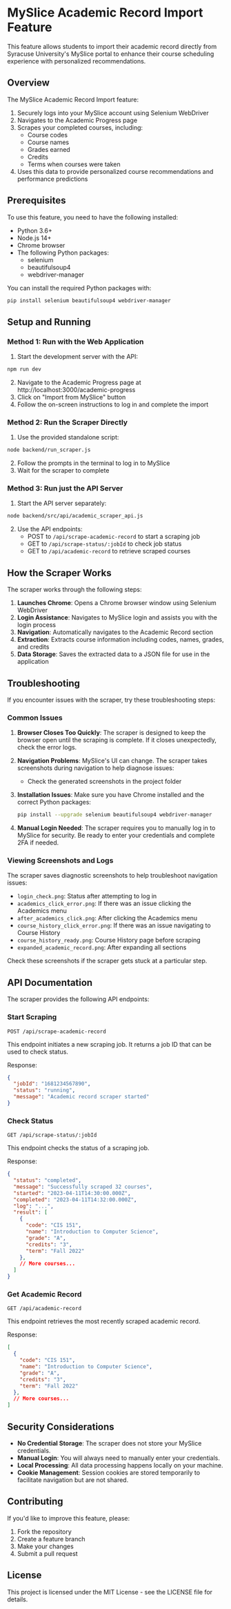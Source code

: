 # MySlice Academic Record Import Feature

This feature allows students to import their academic record directly from Syracuse University's MySlice portal to enhance their course scheduling experience with personalized recommendations.

## Overview

The MySlice Academic Record Import feature:

1. Securely logs into your MySlice account using Selenium WebDriver
2. Navigates to the Academic Progress page
3. Scrapes your completed courses, including:
   - Course codes
   - Course names
   - Grades earned
   - Credits
   - Terms when courses were taken
4. Uses this data to provide personalized course recommendations and performance predictions

## Prerequisites

To use this feature, you need to have the following installed:

- Python 3.6+
- Node.js 14+
- Chrome browser
- The following Python packages:
  - selenium
  - beautifulsoup4
  - webdriver-manager

You can install the required Python packages with:

```bash
pip install selenium beautifulsoup4 webdriver-manager
```

## Setup and Running

### Method 1: Run with the Web Application

1. Start the development server with the API:

```bash
npm run dev
```

2. Navigate to the Academic Progress page at http://localhost:3000/academic-progress
3. Click on "Import from MySlice" button
4. Follow the on-screen instructions to log in and complete the import

### Method 2: Run the Scraper Directly

1. Use the provided standalone script:

```bash
node backend/run_scraper.js
```

2. Follow the prompts in the terminal to log in to MySlice
3. Wait for the scraper to complete

### Method 3: Run just the API Server

1. Start the API server separately:

```bash
node backend/src/api/academic_scraper_api.js
```

2. Use the API endpoints:
   - POST to `/api/scrape-academic-record` to start a scraping job
   - GET to `/api/scrape-status/:jobId` to check job status
   - GET to `/api/academic-record` to retrieve scraped courses

## How the Scraper Works

The scraper works through the following steps:

1. **Launches Chrome**: Opens a Chrome browser window using Selenium WebDriver
2. **Login Assistance**: Navigates to MySlice login and assists you with the login process
3. **Navigation**: Automatically navigates to the Academic Record section
4. **Extraction**: Extracts course information including codes, names, grades, and credits
5. **Data Storage**: Saves the extracted data to a JSON file for use in the application

## Troubleshooting

If you encounter issues with the scraper, try these troubleshooting steps:

### Common Issues

1. **Browser Closes Too Quickly**: The scraper is designed to keep the browser open until the scraping is complete. If it closes unexpectedly, check the error logs.

2. **Navigation Problems**: MySlice's UI can change. The scraper takes screenshots during navigation to help diagnose issues:
   - Check the generated screenshots in the project folder

3. **Installation Issues**: Make sure you have Chrome installed and the correct Python packages:
   
   ```bash
   pip install --upgrade selenium beautifulsoup4 webdriver-manager
   ```

4. **Manual Login Needed**: The scraper requires you to manually log in to MySlice for security. Be ready to enter your credentials and complete 2FA if needed.

### Viewing Screenshots and Logs

The scraper saves diagnostic screenshots to help troubleshoot navigation issues:

- `login_check.png`: Status after attempting to log in
- `academics_click_error.png`: If there was an issue clicking the Academics menu
- `after_academics_click.png`: After clicking the Academics menu
- `course_history_click_error.png`: If there was an issue navigating to Course History
- `course_history_ready.png`: Course History page before scraping
- `expanded_academic_record.png`: After expanding all sections

Check these screenshots if the scraper gets stuck at a particular step.

## API Documentation

The scraper provides the following API endpoints:

### Start Scraping

```
POST /api/scrape-academic-record
```

This endpoint initiates a new scraping job. It returns a job ID that can be used to check status.

Response:
```json
{
  "jobId": "1681234567890",
  "status": "running",
  "message": "Academic record scraper started"
}
```

### Check Status

```
GET /api/scrape-status/:jobId
```

This endpoint checks the status of a scraping job.

Response:
```json
{
  "status": "completed",
  "message": "Successfully scraped 32 courses",
  "started": "2023-04-11T14:30:00.000Z",
  "completed": "2023-04-11T14:32:00.000Z",
  "log": "...",
  "result": [
    {
      "code": "CIS 151",
      "name": "Introduction to Computer Science",
      "grade": "A",
      "credits": "3",
      "term": "Fall 2022"
    },
    // More courses...
  ]
}
```

### Get Academic Record

```
GET /api/academic-record
```

This endpoint retrieves the most recently scraped academic record.

Response:
```json
[
  {
    "code": "CIS 151",
    "name": "Introduction to Computer Science",
    "grade": "A",
    "credits": "3",
    "term": "Fall 2022"
  },
  // More courses...
]
```

## Security Considerations

- **No Credential Storage**: The scraper does not store your MySlice credentials.
- **Manual Login**: You will always need to manually enter your credentials.
- **Local Processing**: All data processing happens locally on your machine.
- **Cookie Management**: Session cookies are stored temporarily to facilitate navigation but are not shared.

## Contributing

If you'd like to improve this feature, please:

1. Fork the repository
2. Create a feature branch
3. Make your changes
4. Submit a pull request

## License

This project is licensed under the MIT License - see the LICENSE file for details. 